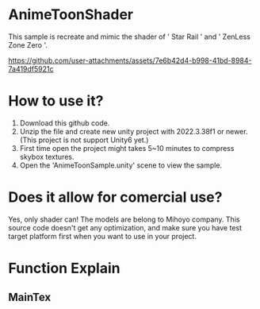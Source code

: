 # AnimeToonShader
This sample is recreate and mimic the shader of ' Star Rail ' and ' ZenLess Zone Zero '. 

https://github.com/user-attachments/assets/7e6b42d4-b998-41bd-8984-7a419df5921c

# How to use it?
1. Download this github code.
2. Unzip the file and create new unity project with 2022.3.38f1 or newer. (This project is not support Unity6 yet.)
3. First time open the project might takes 5~10 minutes to compress skybox textures.
4. Open the 'AnimeToonSample.unity' scene to view the sample.

# Does it allow for comercial use?
Yes, only shader can! The models are belong to Mihoyo company.
This source code doesn't get any optimization, and make sure you have test target platform first when you want to use in your project.

# Function Explain
## MainTex

